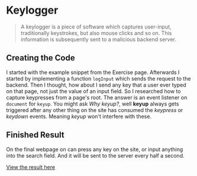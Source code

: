# Keylogger

> A keylogger is a piece of software which captures user-input, traditionally keystrokes, but also mouse clicks and so on. This information is subsequently sent to a malicious backend server.

## Creating the Code

I started with the example snippet from the Exercise page. Afterwards I started by implementing a function `logInput` which sends the request to the backend.
Then I thought, how about I send any key that a user ever typed on that page, not just the value of an input field. So I researched how to capture keypresses from a page's root. The answer
is an event listener on `document` for `keyup`. You might ask _Why keyup?_, well **keyup** always gets triggered after any other thing on the site has consumed the 
_keypress_ or _keydown_ events. Meaning _keyup_ won't interfere with these.

## Finished Result

On the final webpage on can press any key on the site, or input anything into the search field. And it will be sent to the server every half a second. 

[View the result here](https://3n3a-school.github.io/m183/exercises/a01/)
